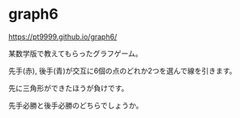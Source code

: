 # graph6

https://pt9999.github.io/graph6/

某数学版で教えてもらったグラフゲーム。

先手(赤), 後手(青)が交互に6個の点のどれか2つを選んで線を引きます。

先に三角形ができたほうが負けです。

先手必勝と後手必勝のどちらでしょうか。

